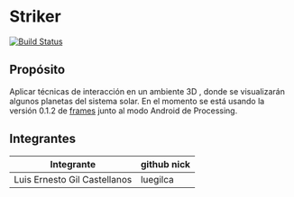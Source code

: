 # Striker

[![Build Status](https://travis-ci.org/dwyl/esta.svg?branch=master)](https://travis-ci.org/dwyl/esta)

## Propósito

Aplicar técnicas de interacción en un ambiente 3D , donde se visualizarán algunos planetas del sistema solar.
En el momento se está usando la versión 0.1.2 de [frames](https://github.com/VisualComputing/framesjs/releases/tag/v-0.1.2) junto al modo Android de Processing.

## Integrantes

| Integrante | github nick |
|------------|-------------|
|Luis Ernesto Gil Castellanos|luegilca|


